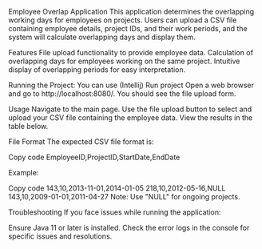 Employee Overlap Application
This application determines the overlapping working days for employees on projects. Users can upload a CSV file containing employee details, project IDs, and their work periods, and the system will calculate overlapping days and display them.

Features
File upload functionality to provide employee data.
Calculation of overlapping days for employees working on the same project.
Intuitive display of overlapping periods for easy interpretation.

Running the Project:
You can use (Intellij)
Run project
Open a web browser and go to http://localhost:8080/.
You should see the file upload form.

Usage
Navigate to the main page.
Use the file upload button to select and upload your CSV file containing the employee data.
View the results in the table below.

File Format
The expected CSV file format is:

Copy code
EmployeeID,ProjectID,StartDate,EndDate

Example:

Copy code
143,10,2013-11-01,2014-01-05
218,10,2012-05-16,NULL
143,10,2009-01-01,2011-04-27
Note: Use "NULL" for ongoing projects.

Troubleshooting
If you face issues while running the application:

Ensure Java 11 or later is installed.
Check the error logs in the console for specific issues and resolutions.